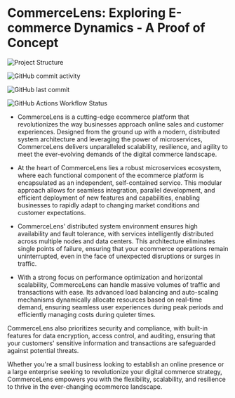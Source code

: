 
# **CommerceLens: Exploring E-commerce Dynamics - A Proof of Concept**

![Project Structure](https://raw.githubusercontent.com/ansh-devs/ecomm-poc/main/assets/project_scaffolding.png)

![GitHub commit activity](https://img.shields.io/github/commit-activity/t/ansh-devs/CommerceLens?style=for-the-badge&labelColor=%23000000&color=%23C1F0EC)

![GitHub last commit](https://img.shields.io/github/last-commit/ansh-devs/CommerceLens?style=for-the-badge&labelColor=%23000000&color=%23C1F0EC)

![GitHub Actions Workflow Status](https://img.shields.io/github/actions/workflow/status/ansh-devs/CommerceLens/ci.yml?branch=main&event=push&style=for-the-badge&labelColor=%23000000&color=%23C1F0EC)

* CommerceLens is a cutting-edge ecommerce platform that revolutionizes the way businesses approach online sales and customer experiences. Designed from the ground up with a modern, distributed system architecture and leveraging the power of microservices, CommerceLens delivers unparalleled scalability, resilience, and agility to meet the ever-evolving demands of the digital commerce landscape.

* At the heart of CommerceLens lies a robust microservices ecosystem, where each functional component of the ecommerce platform is encapsulated as an independent, self-contained service. This modular approach allows for seamless integration, parallel development, and efficient deployment of new features and capabilities, enabling businesses to rapidly adapt to changing market conditions and customer expectations.

* CommerceLens' distributed system environment ensures high availability and fault tolerance, with services intelligently distributed across multiple nodes and data centers. This architecture eliminates single points of failure, ensuring that your ecommerce operations remain uninterrupted, even in the face of unexpected disruptions or surges in traffic.

* With a strong focus on performance optimization and horizontal scalability, CommerceLens can handle massive volumes of traffic and transactions with ease. Its advanced load balancing and auto-scaling mechanisms dynamically allocate resources based on real-time demand, ensuring seamless user experiences during peak periods and efficiently managing costs during quieter times.

CommerceLens also prioritizes security and compliance, with built-in features for data encryption, access control, and auditing, ensuring that your customers' sensitive information and transactions are safeguarded against potential threats.

Whether you're a small business looking to establish an online presence or a large enterprise seeking to revolutionize your digital commerce strategy, CommerceLens empowers you with the flexibility, scalability, and resilience to thrive in the ever-changing ecommerce landscape.



